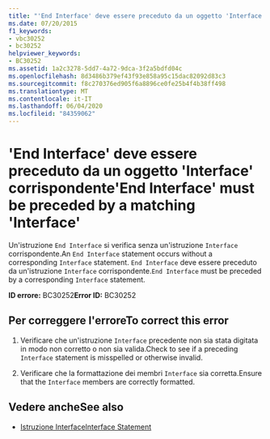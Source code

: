 ```yaml
---
title: "'End Interface' deve essere preceduto da un oggetto 'Interface' corrispondente"
ms.date: 07/20/2015
f1_keywords:
- vbc30252
- bc30252
helpviewer_keywords:
- BC30252
ms.assetid: 1a2c3278-5dd7-4a72-9dca-3f2a5bdfd04c
ms.openlocfilehash: 8d3486b379ef43f93e858a95c15dac82092d83c3
ms.sourcegitcommit: f8c270376ed905f6a8896ce0fe25b4f4b38ff498
ms.translationtype: MT
ms.contentlocale: it-IT
ms.lasthandoff: 06/04/2020
ms.locfileid: "84359062"
---
```

# <a name="end-interface-must-be-preceded-by-a-matching-interface"></a><span data-ttu-id="31c2b-102">'End Interface' deve essere preceduto da un oggetto 'Interface' corrispondente</span><span class="sxs-lookup"><span data-stu-id="31c2b-102">'End Interface' must be preceded by a matching 'Interface'</span></span>
<span data-ttu-id="31c2b-103">Un'istruzione `End Interface` si verifica senza un'istruzione `Interface` corrispondente.</span><span class="sxs-lookup"><span data-stu-id="31c2b-103">An `End Interface` statement occurs without a corresponding `Interface` statement.</span></span> <span data-ttu-id="31c2b-104">`End Interface` deve essere preceduto da un'istruzione `Interface` corrispondente.</span><span class="sxs-lookup"><span data-stu-id="31c2b-104">`End Interface` must be preceded by a corresponding `Interface` statement.</span></span>  
  
 <span data-ttu-id="31c2b-105">**ID errore:** BC30252</span><span class="sxs-lookup"><span data-stu-id="31c2b-105">**Error ID:** BC30252</span></span>  
  
## <a name="to-correct-this-error"></a><span data-ttu-id="31c2b-106">Per correggere l'errore</span><span class="sxs-lookup"><span data-stu-id="31c2b-106">To correct this error</span></span>  
  
1. <span data-ttu-id="31c2b-107">Verificare che un'istruzione `Interface` precedente non sia stata digitata in modo non corretto o non sia valida.</span><span class="sxs-lookup"><span data-stu-id="31c2b-107">Check to see if a preceding `Interface` statement is misspelled or otherwise invalid.</span></span>  
  
2. <span data-ttu-id="31c2b-108">Verificare che la formattazione dei membri `Interface` sia corretta.</span><span class="sxs-lookup"><span data-stu-id="31c2b-108">Ensure that the `Interface` members are correctly formatted.</span></span>  
  
## <a name="see-also"></a><span data-ttu-id="31c2b-109">Vedere anche</span><span class="sxs-lookup"><span data-stu-id="31c2b-109">See also</span></span>

- [<span data-ttu-id="31c2b-110">Istruzione Interface</span><span class="sxs-lookup"><span data-stu-id="31c2b-110">Interface Statement</span></span>](../language-reference/statements/interface-statement.md)

